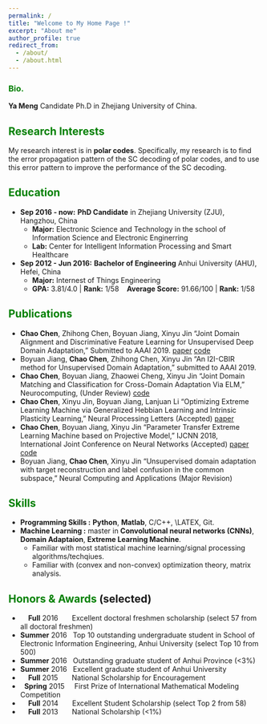 ```yaml
---
permalink: /
title: "Welcome to My Home Page !"
excerpt: "About me"
author_profile: true
redirect_from: 
  - /about/
  - /about.html
---
```


### <span style="color: green"> Bio. </span> 
**Ya Meng** Candidate Ph.D in Zhejiang University of China.

## <span style="color: green"> Research Interests </span>
My research interest is in **polar codes**. Specifically, my research is to find the error propagation pattern of the SC
decoding of polar codes, and to use this error pattern to improve the performance of the SC decoding.

## <span style="color: green"> Education </span>
* **Sep 2016 - now:** **PhD Candidate** in Zhejiang University (ZJU), Hangzhou, China
  - **Major:**  Electronic Science and Technology in the school of Information Science and Electronic Enginerring 
  - **Lab:** Center for Intelligent Information Processing and Smart Healthcare
* **Sep 2012 - Jun 2016:** **Bachelor of Engineering** Anhui University (AHU), Hefei, China
  - **Major:**  Internest of Things Engineering
  - **GPA:** 3.81/4.0 \| **Rank:** 1/58 &nbsp;&nbsp; **Average Score:** 91.66/100 \| **Rank:** 1/58

## <span style="color: green"> Publications </span>
* **Chao Chen**, Zhihong Chen, Boyuan Jiang, Xinyu Jin “Joint Domain Alignment and Discriminative Feature Learning for Unsupervised Deep Domain Adaptation,” Submitted to AAAI 2019. [paper](https://arxiv.org/abs/1808.09347) [code](https://github.com/chenchao666/JDDA-Master)
* Boyuan Jiang, **Chao Chen**, Zhihong Chen, Xinyu Jin “An I2I-CBIR method for Unsupervised Domain Adaptation,” submitted to AAAI 2019.
* **Chao Chen**, Boyuan Jiang, Zhaowei Cheng, Xinyu Jin “Joint Domain Matching and Classification for Cross-Domain Adaptation Via ELM,” Neurocomputing, (Under Review) [code](https://github.com/chenchao666/JDMC)
* **Chao Chen**, Xinyu Jin, Boyuan Jiang, Lanjuan Li “Optimizing Extreme Learning Machine via Generalized Hebbian Learning
and Intrinsic Plasticity Learning,” Neural Processing Letters (Accepted) [paper](https://link.springer.com/article/10.1007/s11063-018-9869-6)
* **Chao Chen**, Boyuan Jiang, Xinyu Jin “Parameter Transfer Extreme Learning Machine based on Projective Model,” IJCNN 2018,
International Joint Conference on Neural Networks (Accepted) [paper](https://arxiv.org/abs/1809.01018) [code](https://github.com/chenchao666/PTELM)
* Boyuan Jiang, **Chao Chen**, Xinyu Jin “Unsupervised domain adaptation with target reconstruction and label confusion in
the common subspace,” Neural Computing and Applications (Major Revision)

## <span style="color: green"> Skills </span>
* **Programming Skills :** **Python**, **Matlab**, C/C++, \LATEX, Git.
* **Machine Learning :** master in **Convolutional neural networks (CNNs)**, **Domain Adaptaion**, **Extreme Learning Machine**.
  - Familiar with most statistical machine learning/signal processing algorithms/techqiues. 
  - Familiar with (convex and non-convex) optimization theory, matrix analysis. 

## <span style="color: green"> Honors & Awards </span>(selected)
*  &nbsp; &nbsp; **Full** 2016  &nbsp; &nbsp; &nbsp; Excellent doctoral freshmen scholarship (select 57 from all doctoral freshmen)
* **Summer** 2016 &nbsp; Top 10 outstanding undergraduate student in School of Electronic Information Engineering, Anhui University (select Top 10 from 500)
* **Summer** 2016 &nbsp; Outstanding graduate student of Anhui Province (<3%)
* **Summer** 2016 &nbsp; Excellent graduate student of Anhui University 
*  &nbsp; &nbsp; **Full** 2015  &nbsp; &nbsp; &nbsp; National Scholarship for Encouragement
* &nbsp; **Spring** 2015 &nbsp; &nbsp; First Prize of International Mathematical Modeling Competition 
*  &nbsp; &nbsp; **Full** 2014  &nbsp; &nbsp; &nbsp; Excellent Student Scholarship (select Top 2 from 58)
*  &nbsp; &nbsp; **Full** 2013  &nbsp; &nbsp; &nbsp; National Scholarship (<1%)



